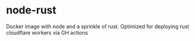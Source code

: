 # node-rust
Docker image with node and a sprinkle of rust. 
Optimized for deploying rust cloudflare workers via GH actions
